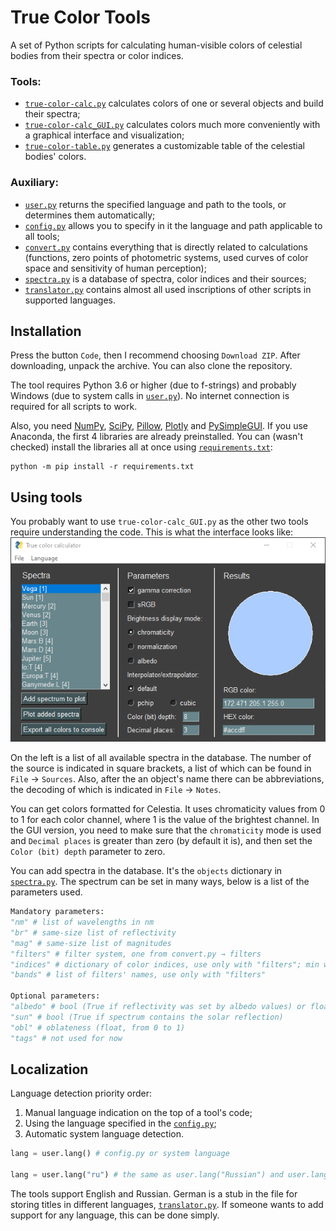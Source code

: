 # True Color Tools
A set of Python scripts for calculating human-visible colors of celestial bodies from their spectra or color indices.

### Tools:
- [`true-color-calc.py`](Scripts/true-color-calc.py) calculates colors of one or several objects and build their spectra;
- [`true-color-calc_GUI.py`](Scripts/true-color-calc_GUI.py) calculates colors much more conveniently with a graphical interface and visualization;
- [`true-color-table.py`](Scripts/true-color-table.py) generates a customizable table of the celestial bodies' colors.

### Auxiliary:
- [`user.py`](Scripts/user.py) returns the specified language and path to the tools, or determines them automatically;
- [`config.py`](Scripts/config.py) allows you to specify in it the language and path applicable to all tools;
- [`convert.py`](Scripts/convert.py) contains everything that is directly related to calculations (functions, zero points of photometric systems, used curves of color space and sensitivity of human perception);
- [`spectra.py`](Scripts/spectra.py) is a database of spectra, color indices and their sources;
- [`translator.py`](Scripts/translator.py) contains almost all used inscriptions of other scripts in supported languages.

## Installation
Press the button `Code`, then I recommend choosing `Download ZIP`. After downloading, unpack the archive. You can also clone the repository.

The tool requires Python 3.6 or higher (due to f-strings) and probably Windows (due to system calls in [`user.py`](Scripts/user.py)). No internet connection is required for all scripts to work.

Also, you need [NumPy](https://numpy.org/), [SciPy](https://www.scipy.org/), [Pillow](https://pillow.readthedocs.io/), [Plotly](https://plotly.com/python/) and [PySimpleGUI](https://pysimplegui.readthedocs.io/). If you use Anaconda, the first 4 libraries are already preinstalled. You can (wasn't checked) install the libraries all at once using [`requirements.txt`](requirements.txt):
```
python -m pip install -r requirements.txt
```

## Using tools
You probably want to use `true-color-calc_GUI.py` as the other two tools require understanding the code. This is what the interface looks like:
![color_calc_GUI](color_calc_GUI.png)

On the left is a list of all available spectra in the database. The number of the source is indicated in square brackets, a list of which can be found in `File` → `Sources`. Also, after the an object's name there can be abbreviations, the decoding of which is indicated in `File` → `Notes`.

You can get colors formatted for Celestia. It uses chromaticity values from 0 to 1 for each color channel, where 1 is the value of the brightest channel. In the GUI version, you need to make sure that the `chromaticity` mode is used and `Decimal places` is greater than zero (by default it is), and then set the `Color (bit) depth` parameter to zero.

You can add spectra in the database. It's the `objects` dictionary in [`spectra.py`](Scripts/spectra.py). The spectrum can be set in many ways, below is a list of the parameters used.

```py
Mandatory parameters:
"nm" # list of wavelengths in nm
"br" # same-size list of reflectivity
"mag" # same-size list of magnitudes
"filters" # filter system, one from convert.py → filters
"indices" # dictionary of color indices, use only with "filters"; min wavelength color index → max wavelength color index
"bands" # list of filters' names, use only with "filters" 

Optional parameters:
"albedo" # bool (True if reflectivity was set by albedo values) or float (in V band or on 550 nm)
"sun" # bool (True if spectrum contains the solar reflection)
"obl" # oblateness (float, from 0 to 1)
"tags" # not used for now
```

## Localization
Language detection priority order:
1) Manual language indication on the top of a tool's code;
2) Using the language specified in the [`config.py`](Scripts/config.py);
3) Automatic system language detection.

```py
lang = user.lang() # config.py or system language

lang = user.lang("ru") # the same as user.lang("Russian") and user.lang("Русский")
```

The tools support English and Russian. German is a stub in the file for storing titles in different languages, [`translator.py`](Scripts/translator.py). If someone wants to add support for any language, this can be done simply.